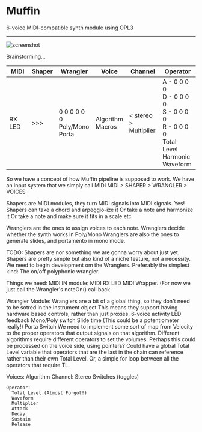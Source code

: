 # Muffin
6-voice MIDI-compatible synth module using OPL3

---
![screenshot](isolated/assests/algorithms.png)

Brainstorming...

| MIDI | Shaper | Wrangler | Voice | Channel | Operator |
| ---- | ------ | -------- | ----- | ------- | -------- |
| RX LED | >>> | 0 0 0 0 0 0 <br> Poly/Mono <br> Porta | Algorithm <br> Macros | < stereo > <br> Multiplier | A - 0 0 0 0 <br> D - 0 0 0 0 <br> S - 0 0 0 0 <br> R - 0 0 0 0 <br> Total Level <br> Harmonic <br> Waveform |

  So we have a concept of how Muffin pipeline is supposed to work.
  We have an input system that we simply call MIDI
  MIDI > SHAPER > WRANGLER > VOICES

  Shapers are MIDI modules, they turn MIDI signals into MIDI signals. Yes!
  Shapers can take a chord and arpeggio-ize it
  Or take a note and harmonize it
  Or take a note and make sure it fits in a scale
  etc

  Wranglers are the ones to assign voices to each note. 
  Wranglers decide whether the synth works in Poly/Mono
  Wranglers are also the ones to generate slides, and portamento in mono mode.

  TODO:
    Shapers are nor something we are gonna worry about just yet. Shapers are pretty simple but
    also kind of a niche feature, not a necessity.
    We need to begin development om the Wranglers. Preferably the simplest kind:
    The on/off polyphonic wrangler. 


  Things we need:
  MIDI IN module:
    MIDI RX LED
    MIDI Wrapper. (For now we just call the Wrangler's noteOn() call back. 

  Wrangler Module:
    Wranglers are a bit of a global thing, so they don't need to be sotred in the Instrument object
    This means they support having hardware based controls, rather than just proxies.
    6-voice activity LED feedback
    Mono/Poly switch
    Slide time (This could be a potentiometer really!)
    Porta Switch
    We need to implement some sort of map from Velocity to the proper operators that output signals on that algorithm.
    Different algorithms require different operators to set the volumes.
    Perhaps this could be processed on the voice side, using pointers?
    Could have a global Total Level variable that operators that are the last in the chain 
    can reference rather than their own Total Level.
    Or, a simple for loop between all the operators that require TL. 

  Voices:
    Algorithm
    Channel:
      Stereo Switches (toggles)
      

    Operator:
      Total Level (Almost Forgot!)
      Waveform
      Multiplier
      Attack
      Decay
      Sustain
      Release
      
    
